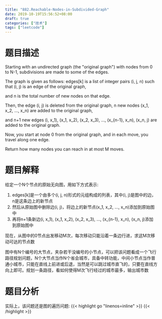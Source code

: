 ```yaml
---
title: "882.Reachable-Nodes-in-Subdivided-Graph"
date: 2019-10-19T15:56:52+08:00
draft: true
categories: ["技术"]
tags: ["leetcode"]
---
```

<!--more-->
# 题目描述
Starting with an undirected graph (the "original graph") with nodes from 0 to N-1, subdivisions are made to some of the edges.

The graph is given as follows: edges[k] is a list of integer pairs (i, j, n) such that (i, j) is an edge of the original graph,

and n is the total number of new nodes on that edge.

Then, the edge (i, j) is deleted from the original graph, n new nodes (x_1, x_2, ..., x_n) are added to the original graph,

and n+1 new edges (i, x_1), (x_1, x_2), (x_2, x_3), ..., (x_{n-1}, x_n), (x_n, j) are added to the original graph.

Now, you start at node 0 from the original graph, and in each move, you travel along one edge.

Return how many nodes you can reach in at most M moves.

# 题目解释
给定一个N个节点的原始无向图，用如下方式表示:  
1. edges[k]是一个由多个(i, j, n)形式的元组构成的列表，其中(i, j)是图中的边，n是这条边上的新节点   
2. 然后从原始图中删除边(i, j)，将边上的新节点(x_1, x_2, ..., x_n)添加到原始图中  
3. 再将n+1条新边(i, x_1), (x_1, x_2), (x_2, x_3), ..., (x_{n-1}, x_n), (x_n, j)添加到原始图中   

现在，从图中的0节点出发移动M次，每次移动只能沿着一条边行进，求这M次移动可达的节点数

图中有N个编号的大节点，夹杂若干没编号的小节点，可以把该问题看成一个飞行路径规划问题，N个大节点当作N个省会城市，具备中转功能，中间小节点当作普通小城市，只能在直线上前进或后退，当然是可以跳过城市直飞的，只要在直线方向上即可。规划一条路径，看如何使得M次飞行经过的城市最多，输出城市数  

# 题目分析
实际上，该问题还是图的遍历问题:
{{< highlight go "linenos=inline" >}}
{{< /highlight >}}

